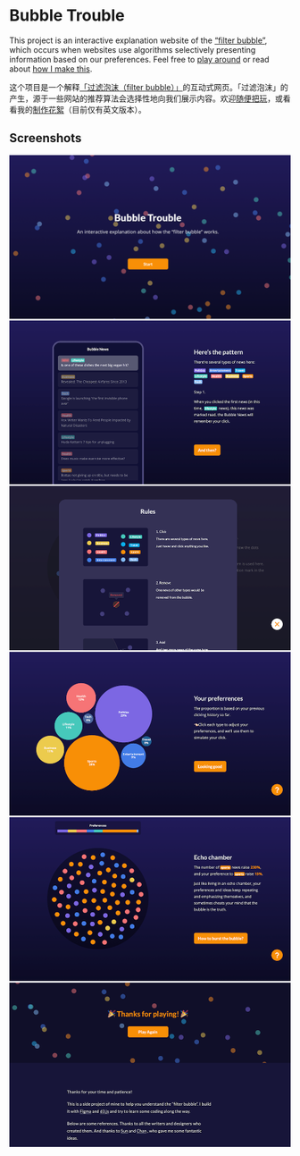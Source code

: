 # Bubble Trouble
This project is an interactive explanation website of the [“filter bubble”](https://en.wikipedia.org/wiki/Filter_bubble), which occurs when websites use algorithms selectively presenting information based on our preferences. Feel free to [play around](https://sylvesterlau.xyz/bubble-trouble/) or read about [how I make this](https://sylvesterlau.xyz/work/filter-bubble.html).

这个项目是一个解释[「过滤泡沫（filter bubble）」](https://zh.wikipedia.org/zh-cn/過濾氣泡)的互动式网页。「过滤泡沫」的产生，源于一些网站的推荐算法会选择性地向我们展示内容。欢迎[随便把玩](https://sylvesterlau.xyz/bubble-trouble/)，或看看我的[制作花絮](https://sylvesterlau.xyz/work/filter-bubble.html)（目前仅有英文版本）。

## Screenshots
![image](https://github.com/sylvesterlau/bubble-trouble/raw/master/screenshots/screenshot_1.png)
![image](https://github.com/sylvesterlau/bubble-trouble/raw/master/screenshots/screenshot_2.png)
![image](https://github.com/sylvesterlau/bubble-trouble/raw/master/screenshots/screenshot_3.png)
![image](https://github.com/sylvesterlau/bubble-trouble/raw/master/screenshots/screenshot_4.png)
![image](https://github.com/sylvesterlau/bubble-trouble/raw/master/screenshots/screenshot_5.png)
![image](https://github.com/sylvesterlau/bubble-trouble/raw/master/screenshots/screenshot_6.png)
